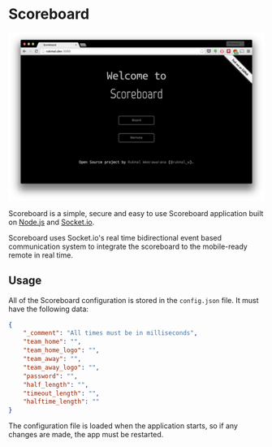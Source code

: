 # Scoreboard

![Scoreboard landing page](bin/landing_page.png)

Scoreboard is a simple, secure and easy to use Scoreboard application built on [Node.js](http://nodejs.org) and [Socket.io](http://socket.io).

Scoreboard uses Socket.io's real time bidirectional event based communication system to integrate the scoreboard to the mobile-ready remote in real time.

## Usage

All of the Scoreboard configuration is stored in the ```config.json``` file. It must have the following data:

```JSON
{
	"_comment": "All times must be in milliseconds",
	"team_home": "",
	"team_home_logo": "",
	"team_away": "",
	"team_away_logo": "",
	"password": "",
	"half_length": "",
	"timeout_length": "",
	"halftime_length": ""
}
```

The configuration file is loaded when the application starts, so if any changes are made, the app must be restarted.
